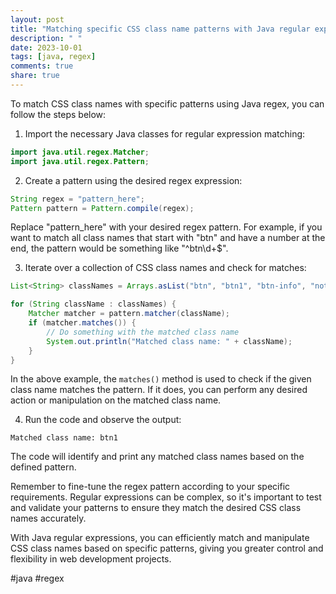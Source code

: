 ```yaml
---
layout: post
title: "Matching specific CSS class name patterns with Java regular expressions"
description: " "
date: 2023-10-01
tags: [java, regex]
comments: true
share: true
---
```


To match CSS class names with specific patterns using Java regex, you can follow the steps below:

1. Import the necessary Java classes for regular expression matching:
```java
import java.util.regex.Matcher;
import java.util.regex.Pattern;
```

2. Create a pattern using the desired regex expression:
```java
String regex = "pattern_here";
Pattern pattern = Pattern.compile(regex);
```

Replace "pattern_here" with your desired regex pattern. For example, if you want to match all class names that start with "btn" and have a number at the end, the pattern would be something like "^btn\\d+$".

3. Iterate over a collection of CSS class names and check for matches:
```java
List<String> classNames = Arrays.asList("btn", "btn1", "btn-info", "not-matched");

for (String className : classNames) {
    Matcher matcher = pattern.matcher(className);
    if (matcher.matches()) {
        // Do something with the matched class name
        System.out.println("Matched class name: " + className);
    }
}
```

In the above example, the `matches()` method is used to check if the given class name matches the pattern. If it does, you can perform any desired action or manipulation on the matched class name.

4. Run the code and observe the output:
```
Matched class name: btn1
```

The code will identify and print any matched class names based on the defined pattern.

Remember to fine-tune the regex pattern according to your specific requirements. Regular expressions can be complex, so it's important to test and validate your patterns to ensure they match the desired CSS class names accurately.

With Java regular expressions, you can efficiently match and manipulate CSS class names based on specific patterns, giving you greater control and flexibility in web development projects.

#java #regex